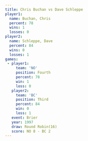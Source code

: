 ```yaml
---
title: Chris Buchan vs Dave Schleppe
player1:              
  name: Buchan, Chris 
  percent: 78         
  wins: 1             
  losses: 0           
player2:              
  name: Schleppe, Dave
  percent: 84         
  wins: 0             
  losses: 1           
games:
 - player1:          
     team: 'NO'      
     position: Fourth
     percent: 78     
     win: 1          
     loss: 0         
   player2:         
     team: 'BC'     
     position: Third
     percent: 84    
     win: 0         
     loss: 1        
   event: Brier         
   year: 1997           
   draw: Round Robin(16)
   score: NO 8 - BC 2   
---
```

